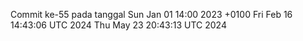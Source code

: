 Commit ke-55 pada tanggal Sun Jan 01 14:00 2023 +0100
Fri Feb 16 14:43:06 UTC 2024
Thu May 23 20:43:13 UTC 2024
